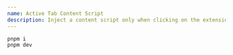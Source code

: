 ```yaml
---
name: Active Tab Content Script
description: Inject a content script only when clicking on the extension action.
---
```


```sh
pnpm i
pnpm dev
```

